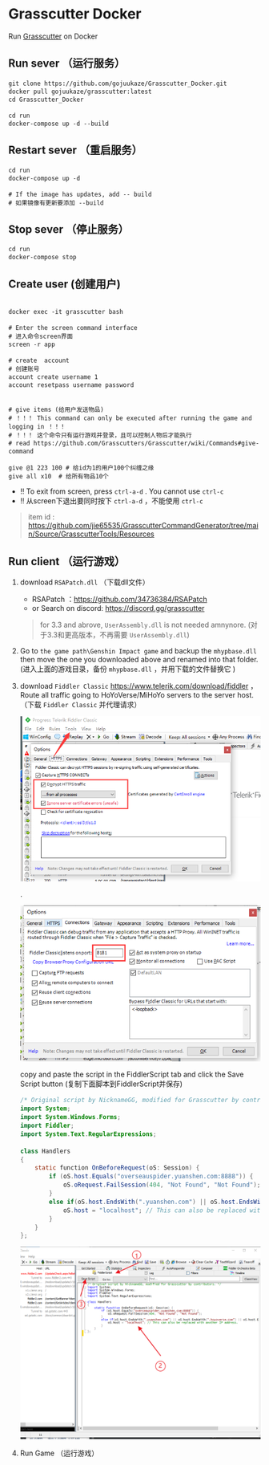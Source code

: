 # Grasscutter Docker

Run [Grasscutter](https://github.com/Grasscutters/Grasscutter)  on Docker

## Run sever （运行服务）

```shell
git clone https://github.com/gojuukaze/Grasscutter_Docker.git
docker pull gojuukaze/grasscutter:latest
cd Grasscutter_Docker

cd run
docker-compose up -d --build
```

## Restart sever  （重启服务）

```shell
cd run
docker-compose up -d

# If the image has updates, add -- build
# 如果镜像有更新要添加 --build
```


## Stop sever （停止服务）

```shell
cd run
docker-compose stop
```

## Create user (创建用户)

```shell

docker exec -it grasscutter bash

# Enter the screen command interface
# 进入命令screen界面
screen -r app

# create  account
# 创建账号
account create username 1
account resetpass username password


# give items (给用户发送物品)
# ！！！ This command can only be executed after running the game and logging in ！！！
# ！！！ 这个命令只有运行游戏并登录，且可以控制人物后才能执行
# read https://github.com/Grasscutters/Grasscutter/wiki/Commands#give-command

give @1 223 100 # 给id为1的用户100个纠缠之缘
give all x10  # 给所有物品10个

```
* !! To exit from screen, press `ctrl-a-d` . You cannot use `ctrl-c`
* !! 从screen下退出要同时按下 `ctrl-a-d` ，不能使用 `ctrl-c`

> item id : https://github.com/jie65535/GrasscutterCommandGenerator/tree/main/Source/GrasscutterTools/Resources

## Run client （运行游戏）

1. download `RSAPatch.dll` （下载dll文件）
   * RSAPatch ：https://github.com/34736384/RSAPatch
   * or Search on discord: https://discord.gg/grasscutter
   
   > for 3.3 and abrove,  `UserAssembly.dll` is not needed amnynore. (对于3.3和更高版本，不再需要 `UserAssembly.dll`)

2. Go to ``the game path\Genshin Impact game`` and backup the `mhypbase.dll` then move the one you downloaded above and renamed into that folder.  
   (进入上面的游戏目录，备份 `mhypbase.dll` ，并用下载的文件替换它 )

3. download `Fiddler Classic`  https://www.telerik.com/download/fiddler ，Route all traffic going to HoYoVerse/MiHoYo servers to the server host.  
  （下载 `Fiddler Classic` 并代理请求）

   ![1.png](1.png)  
   
   .
   
   ![2.png](2.png)

   copy and paste the script in the FiddlerScript tab and click the Save Script button (复制下面脚本到FiddlerScript并保存)
   ```java
   /* Original script by NicknameGG, modified for Grasscutter by contributors. */
   import System;
   import System.Windows.Forms;
   import Fiddler;
   import System.Text.RegularExpressions;
   
   class Handlers
   {
       static function OnBeforeRequest(oS: Session) {
           if (oS.host.Equals("overseauspider.yuanshen.com:8888")) {
               oS.oRequest.FailSession(404, "Not Found", "Not Found");
           }
           else if(oS.host.EndsWith(".yuanshen.com") || oS.host.EndsWith(".hoyoverse.com") || oS.host.EndsWith(".mihoyo.com")) {
               oS.host = "localhost"; // This can also be replaced with another IP address.
           }
       }
   };
   ```
   ![3.png](3.png)

4. Run Game （运行游戏）
